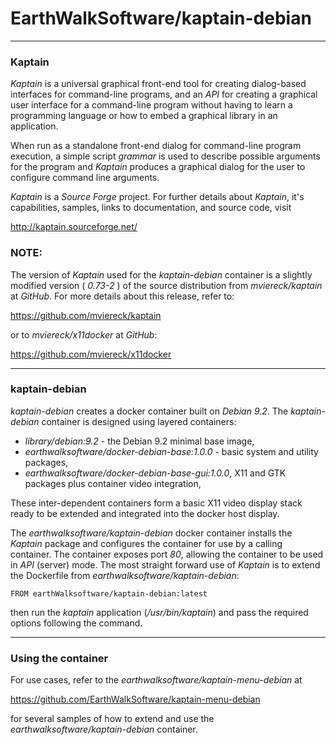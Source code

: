# EarthWalkSoftware/kaptain-debian
_____________________

### Kaptain

*Kaptain* is a universal graphical front-end tool for creating dialog-based interfaces for command-line programs, and an *API* for creating a graphical user interface for a command-line program without having to learn a programming language or how to embed a graphical library in an application.

When run as a standalone front-end dialog for command-line program execution, a simple script *grammar* is used to describe possible arguments for the program and *Kaptain* produces a graphical dialog for the user to configure command line arguments.

*Kaptain* is a *Source Forge* project.  For further details about *Kaptain*, it's capabilities, samples, links to documentation, and source code, visit

  http://kaptain.sourceforge.net/  

### NOTE:
The version of *Kaptain* used for the *kaptain-debian* container is a slightly modified version ( *0.73-2* ) of the source distribution from *mviereck/kaptain* at *GitHub*. For more details about this release, refer to:  

  https://github.com/mviereck/kaptain

or to *mviereck/x11docker* at *GitHub*:

  https://github.com/mviereck/x11docker

_____________________

### kaptain-debian

*kaptain-debian* creates a docker container built on *Debian 9.2*.  The *kaptain-debian* container is designed using layered containers:

- *library/debian:9.2* - the Debian 9.2 minimal base image,
- *earthwalksoftware/docker-debian-base:1.0.0* - basic system and utility packages,
- *earthwalksoftware/docker-debian-base-gui:1.0.0*, X11 and GTK packages plus container video integration,

These inter-dependent containers form a basic X11 video display stack ready to be extended and integrated into the docker host display.

The *earthwalksoftware/kaptain-debian* docker container installs the *Kaptain* package and configures the container for use by a calling container.  The container exposes port *80*, allowing the container to be used in *API* (server) mode. The most straight forward use of *Kaptain* is to extend the Dockerfile from *earthwalksoftware/kaptain-debian*:

    FROM earthWalksoftware/kaptain-debian:latest  

then run the *kaptain* application (*/usr/bin/kaptain*) and pass the required options following the command.

_____________________

### Using the container

For use cases, refer to the *earthwalksoftware/kaptain-menu-debian* at

  https://github.com/EarthWalkSoftware/kaptain-menu-debian

for several samples of how to extend and use the *earthwalksoftware/kaptain-debian* container.

